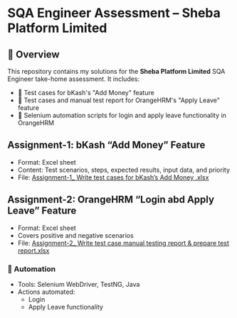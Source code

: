 # SQA Engineer Assessment – Sheba Platform Limited
## 🔹 Overview

This repository contains my solutions for the **Sheba Platform Limited** SQA Engineer take-home assessment. It includes:

- 📄 Test cases for bKash's "Add Money" feature  
- 📄 Test cases and manual test report for OrangeHRM's "Apply Leave" feature  
- 🤖 Selenium automation scripts for login and apply leave functionality in OrangeHRM

## Assignment-1: bKash “Add Money” Feature
- Format: Excel sheet  
- Content: Test scenarios, steps, expected results, input data, and priority  
- File: [Assignment-1_ Write test cases for bKash’s Add Money .xlsx](https://github.com/user-attachments/files/20115183/Assignment-1_.Write.test.cases.for.bKash.s.Add.Money.xlsx)

## Assignment-2: OrangeHRM “Login abd Apply Leave” Feature
- Format: Excel sheet  
- Covers positive and negative scenarios  
- File: [Assignment-2_ Write test case,manual testing report & prepare test report.xlsx](https://github.com/user-attachments/files/20115201/Assignment-2_.Write.test.case.manual.testing.report.prepare.test.report.xlsx)

### 🤖 Automation
- Tools: Selenium WebDriver, TestNG, Java  
- Actions automated:
  - Login
  - Apply Leave functionality


  
